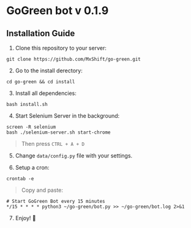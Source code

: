 # GoGreen bot v 0.1.9
## Installation Guide

1. Clone this repository to your server:
```
git clone https://github.com/MxShift/go-green.git
```

2. Go to the install derectory:
```
cd go-green && cd install
```

3. Install all dependencies:
```
bash install.sh
```

4. Start Selenium Server in the background:
```
screen -R selenium
bash ./selenium-server.sh start-chrome
```
> Then press `CTRL + A + D`

5. Change `data/config.py` file with your settings.

6. Setup a cron:
```
crontab -e
```
> Copy and paste:
```
# Start GoGreen Bot every 15 minutes
*/15 * * * * python3 ~/go-green/bot.py >> ~/go-green/bot.log 2>&1
```

7. Enjoy! :tada: